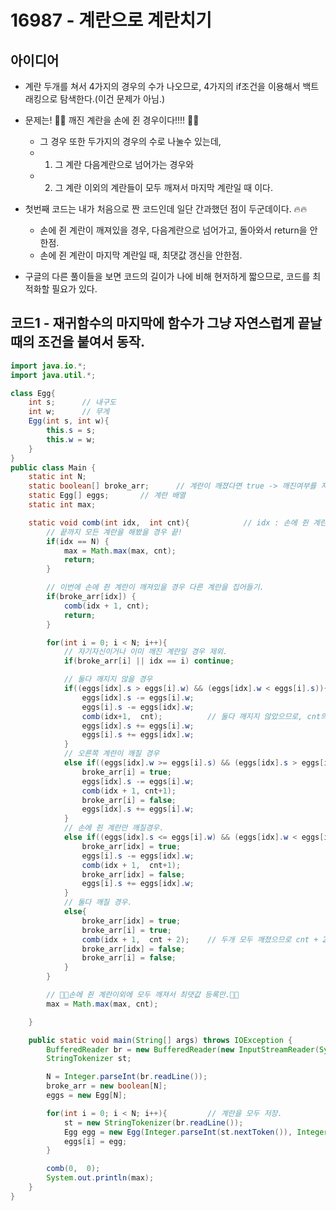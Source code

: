 # 16987 - 계란으로 계란치기



## 아이디어

* 계란 두개를 쳐서 4가지의 경우의 수가 나오므로, 4가지의 if조건을 이용해서 백트래킹으로 탐색한다.(이건 문제가 아님.)

* 문제는! 🐳🐳 깨진 계란을 손에 쥔 경우이다!!!! 🐳🐳
    - 그 경우 또한 두가지의 경우의 수로 나눌수 있는데, 
    - 1. 그 계란 다음계란으로 넘어가는 경우와
    - 2. 그 계란 이외의 계란들이 모두 깨져서 마지막 계란일 때 이다.

* 첫번째 코드는 내가 처음으로 짠 코드인데 일단 간과했던 점이 두군데이다.  🔥🔥
    - 손에 쥔 계란이 깨져있을 경우, 다음계란으로 넘어가고, 돌아와서 return을 안한점.
    - 손에 쥔 계란이 마지막 계란일 때, 최댓값 갱신을 안한점.

* 구글의 다른 풀이들을 보면 코드의 길이가 나에 비해 현저하게 짧으므로, 코드를 최적화할 필요가 있다. 



## 코드1 - 재귀함수의 마지막에 함수가 그냥 자연스럽게 끝날때의 조건을 붙여서 동작.

```java
import java.io.*;
import java.util.*;

class Egg{
    int s;      // 내구도
    int w;      // 무게
    Egg(int s, int w){
        this.s = s;
        this.w = w;
    }
}
public class Main {
    static int N;
    static boolean[] broke_arr;      // 계란이 깨졌다면 true -> 깨진여부를 저장하는 배열
    static Egg[] eggs;       // 계란 배열
    static int max;

    static void comb(int idx,  int cnt){            // idx : 손에 쥔 계란의 인덱스, cnt : 깨진 계란의 누적갯수
        // 끝까지 모든 계란을 해봤을 경우 끝!
        if(idx == N) {
            max = Math.max(max, cnt);
            return;
        }

        // 이번에 손에 쥔 계란이 깨져있을 경우 다른 계란을 집어들기.
        if(broke_arr[idx]) {
            comb(idx + 1, cnt);
            return;
        }

        for(int i = 0; i < N; i++){
            // 자기자신이거나 이미 깨진 계란일 경우 제외.
            if(broke_arr[i] || idx == i) continue;

            // 둘다 깨지지 않을 경우
            if((eggs[idx].s > eggs[i].w) && (eggs[idx].w < eggs[i].s)){
                eggs[idx].s -= eggs[i].w;
                eggs[i].s -= eggs[idx].w;
                comb(idx+1,  cnt);          // 둘다 깨지지 않았으므로, cnt의 변화 없다.
                eggs[idx].s += eggs[i].w;
                eggs[i].s += eggs[idx].w;
            }
            // 오른쪽 계란이 깨질 경우
            else if((eggs[idx].w >= eggs[i].s) && (eggs[idx].s > eggs[i].w)){
                broke_arr[i] = true;
                eggs[idx].s -= eggs[i].w;
                comb(idx + 1, cnt+1);
                broke_arr[i] = false;
                eggs[idx].s += eggs[i].w;
            }
            // 손에 쥔 계란만 깨질경우.
            else if((eggs[idx].s <= eggs[i].w) && (eggs[idx].w < eggs[i].s)){
                broke_arr[idx] = true;
                eggs[i].s -= eggs[idx].w;
                comb(idx + 1,  cnt+1);
                broke_arr[idx] = false;
                eggs[i].s += eggs[idx].w;
            }
            // 둘다 깨질 경우.
            else{
                broke_arr[idx] = true;
                broke_arr[i] = true;
                comb(idx + 1,  cnt + 2);    // 두개 모두 깨졌으므로 cnt + 2
                broke_arr[idx] = false;
                broke_arr[i] = false;
            }
        }

        // 🐳🐳손에 쥔 계란이외에 모두 깨져서 최댓값 등록만.🐳🐳
        max = Math.max(max, cnt);           

    }

    public static void main(String[] args) throws IOException {
        BufferedReader br = new BufferedReader(new InputStreamReader(System.in));
        StringTokenizer st;

        N = Integer.parseInt(br.readLine());
        broke_arr = new boolean[N];
        eggs = new Egg[N];

        for(int i = 0; i < N; i++){         // 계란을 모두 저장.
            st = new StringTokenizer(br.readLine());
            Egg egg = new Egg(Integer.parseInt(st.nextToken()), Integer.parseInt(st.nextToken()));
            eggs[i] = egg;
        }

        comb(0,  0);
        System.out.println(max);
    }
}

```